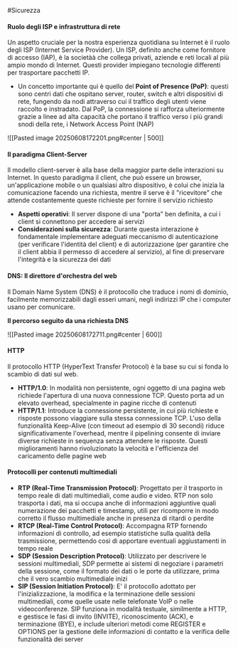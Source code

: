 #Sicurezza 

#### Ruolo degli ISP e infrastruttura di rete
Un aspetto cruciale per la nostra esperienza quotidiana su Internet è il ruolo degli ISP (Internet Service Provider). Un ISP, definito anche come fornitore di accesso (IAP), è la societàà che collega privati, aziende e reti locali al più ampio mondo di Internet. Questi provider impiegano tecnologie differenti per trasportare pacchetti IP. 

- Un concetto importante qui è quello del **Point of Presence (PoP)**: questi sono centri dati che ospitano server, router, switch e altri dispositivi di rete, fungendo da nodi attraverso cui il traffico degli utenti viene raccolto e instradato. Dal PoP, la connessione si rafforza ulteriormente grazie a linee ad alta capacità che portano il traffico verso i più grandi snodi della rete, i Network Access Point (NAP)

![[Pasted image 20250608172201.png#center | 500]]


#### Il paradigma Client-Server
Il modello client-server è alla base della maggior parte delle interazioni su Internet. In questo paradigma il client, che può essere un browser, un'applicazione mobile o un qualsiasi altro dispositivo, è colui che inizia la comunicazione facendo una richiesta, mentre il serve è il "ricevitore" che attende costantemente queste richieste per fornire il servizio richiesto

- **Aspetti operativi**: Il server dispone di una "porta" ben definita, a cui i client si connettono per accedere ai servizi
- **Considerazioni sulla sicurezza**: Durante questa interazione è fondamentale implementare adeguati meccanismo di autenticazione (per verificare l'identità del client) e di autorizzazione (per garantire che il client abbia il permesso di accedere al servizio), al fine di preservare l'integrità e la sicurezza dei dati


#### DNS: Il direttore d'orchestra del web
Il Domain Name System (DNS) è il protocollo che traduce i nomi di dominio, facilmente memorizzabili dagli esseri umani, negli indirizzi IP che i computer usano per comunicare. 

**Il percorso seguito da una richiesta DNS**

![[Pasted image 20250608172711.png#center | 600]]


#### HTTP
Il protocollo HTTP (HyperText Transfer Protocol) è la base su cui si fonda lo scambio di dati sul web. 

- **HTTP/1.0**: In modalità non persistente, ogni oggetto di una pagina web richiede l'apertura di una nuova connessione TCP. Questo porta ad un elevato overhead, specialmente in pagine ricche di contenuti
- **HTTP/1.1**: Introduce la connessione persistente, in cui più richieste e risposte possono viaggiare sulla stessa connessione TCP. L'uso della funzionalità Keep-Alive (con timeout ad esempio di 30 secondi) riduce significativamente l'overhead, mentre il pipelining consente di inviare diverse richieste in sequenza senza attendere le risposte. Questi miglioramenti hanno rivoluzionato la velocità e l'efficienza del caricamento delle pagine web


#### Protocolli per contenuti multimediali
- **RTP (Real-Time Transmission Protocol)**: Progettato per il trasporto in tempo reale di dati multimediali, come audio e video. RTP non solo trasporta i dati, ma si occupa anche di informazioni aggiuntive quali numerazione dei pacchetti e timestamp, utili per ricomporre in modo corretto il flusso multimediale anche in presenza di ritardi o perdite
- **RTCP (Real-Time Control Protocol)**: Accompagna RTP fornendo informazioni di controllo, ad esempio statistiche sulla qualità della trasmissione, permettendo così di apportare eventuali aggiustamenti in tempo reale
- **SDP (Session Description Protocol)**: Utilizzato per descrivere le sessioni multimediali, SDP permette ai sistemi di negoziare i parametri della sessione, come il formato dei dati o le porte da utilizzare, prima che il vero scambio multimediale inizi
- **SIP (Session Initiation Protocol)**: E' il protocollo adottato per l'inizializzazione, la modifica e la terminazione delle sessioni multimediali, come quelle usate nelle telefonate VoIP o nelle videoconferenze. SIP funziona in modalità testuale, similmente a HTTP, e gestisce le fasi di invito (INVITE), riconoscimento (ACK), e terminazione (BYE), e include ulteriori metodi come REGISTER e OPTIONS per la gestione delle informazioni di contatto e la verifica delle funzionalità dei server

